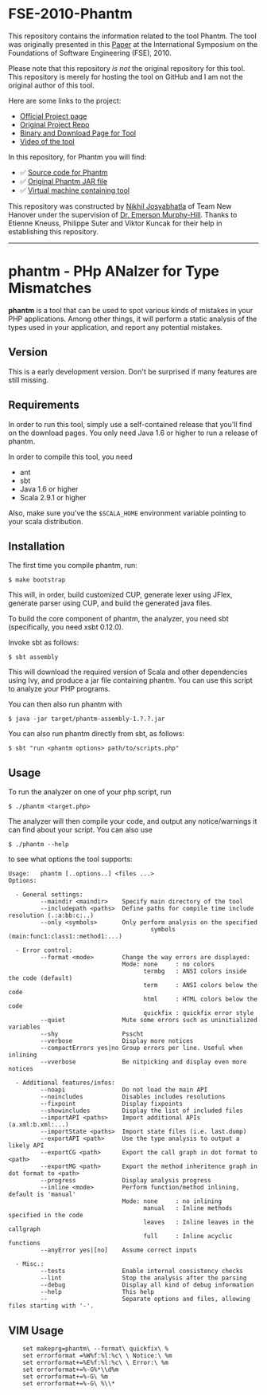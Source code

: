 # FSE-2010-Phantm

This repository contains the information related to the tool Phantm. The tool was originally presented in this [Paper](http://dl.acm.org/citation.cfm?doid=1882291.1882355) at the International Symposium on the Foundations of Software Engineering (FSE), 2010.

Please note that this repository *is not* the original repository for this tool. This repository is merely for hosting the tool on GitHub and I am not the original author of this tool.

Here are some links to the project:
 * [Official Project page](http://lara.epfl.ch/dokuwiki/phantm) 
 * [Original Project Repo](https://github.com/colder/phantm)
 * [Binary and Download Page for Tool](http://lara.epfl.ch/w/phantm:releases)
 * [Video of the tool](https://www.youtube.com/watch?v=j0KGtIREQmU)

In this repository, for Phantm you will find:

* :white_check_mark: [Source code for Phantm](https://github.com/SoftwareEngineeringToolDemos/FSE-2010-Phantm/tree/master/src)
* :white_check_mark: [Original Phantm JAR file](https://github.com/SoftwareEngineeringToolDemos/FSE-2010-Phantm/tree/master/target)
* :white_check_mark: [Virtual machine containing tool](http://go.ncsu.edu/SE-tool-VMs)
 
This repository was constructed by [Nikhil Josyabhatla](https://github.com/nikhiljosyabhatla) of Team New Hanover under the supervision of [Dr. Emerson Murphy-Hill](https://github.com/CaptainEmerson). Thanks to Etienne Kneuss, Philippe Suter and Viktor Kuncak for their help in establishing this repository.

---

phantm - PHp ANalzer for Type Mismatches
======

**phantm** is a tool that can be used to spot various kinds of mistakes in your
PHP applications. Among other things, it will perform a static analysis of the
types used in your application, and report any potential mistakes.

Version
-------

This is a early development version. Don't be surprised if many features are still missing.

Requirements
------------
In order to run this tool, simply use a self-contained release that you'll find on the download pages.
You only need Java 1.6 or higher to run a release of phantm.


In order to compile this tool, you need

* ant
* sbt
* Java 1.6 or higher
* Scala 2.9.1 or higher

Also, make sure you've the `$SCALA_HOME` environment variable pointing to your scala distribution.

Installation
------------
The first time you compile phantm, run:

    $ make bootstrap

This will, in order, build customized CUP, generate lexer using JFlex, generate parser using CUP, and build the generated java files.

To build the core component of phantm, the analyzer, you need sbt (specifically, you need xsbt 0.12.0).

Invoke sbt as follows:

    $ sbt assembly

This will download the required version of Scala and other dependencies using Ivy, and produce a jar file containing phantm. You can use this script to analyze your PHP programs.

You can then also run phantm with

    $ java -jar target/phantm-assembly-1.?.?.jar

You can also run phantm directly from sbt, as follows:

    $ sbt "run <phantm options> path/to/scripts.php"

Usage
-----
To run the analyzer on one of your php script, run

    $ ./phantm <target.php>

The analyzer will then compile your code, and output any notice/warnings it can find about your script. You can also use 

    $ ./phantm --help

to see what options the tool supports:

    Usage:   phantm [..options..] <files ...>
    Options:

      - General settings:
             --maindir <maindir>    Specify main directory of the tool
             --includepath <paths>  Define paths for compile time include resolution (.:a:bb:c:..)
             --only <symbols>       Only perform analysis on the specified
                                            symbols (main:func1:class1::method1:...)

      - Error control:
             --format <mode>        Change the way errors are displayed:
                                    Mode: none     : no colors
                                          termbg   : ANSI colors inside the code (default)
                                          term     : ANSI colors below the code
                                          html     : HTML colors below the code
                                          quickfix : quickfix error style
             --quiet                Mute some errors such as uninitialized variables
             --shy                  Psscht
             --verbose              Display more notices
             --compactErrors yes|no Group errors per line. Useful when inlining
             --vverbose             Be nitpicking and display even more notices

      - Additional features/infos:
             --noapi                Do not load the main API
             --noincludes           Disables includes resolutions
             --fixpoint             Display fixpoints
             --showincludes         Display the list of included files
             --importAPI <paths>    Import additional APIs (a.xml:b.xml:...)
             --importState <paths>  Import state files (i.e. last.dump)
             --exportAPI <path>     Use the type analysis to output a likely API
             --exportCG <path>      Export the call graph in dot format to <path>
             --exportMG <path>      Export the method inheritence graph in dot format to <path>
             --progress             Display analysis progress
             --inline <mode>        Perform function/method inlining, default is 'manual'
                                    Mode: none     : no inlining
                                          manual   : Inline methods specified in the code
                                          leaves   : Inline leaves in the callgraph
                                          full     : Inline acyclic functions
             --anyError yes|[no]    Assume correct inputs

      - Misc.:
             --tests                Enable internal consistency checks
             --lint                 Stop the analysis after the parsing
             --debug                Display all kind of debug information
             --help                 This help
             --                     Separate options and files, allowing files starting with '-'.

VIM Usage
---------
        set makeprg=phantm\ --format\ quickfix\ %
        set errorformat =%W%f:%l:%c\ \ Notice:\ %m
        set errorformat+=%E%f:%l:%c\ \ Error:\ %m
        set errorformat+=%-G%*\\d%m
        set errorformat+=%-G\ %m
        set errorformat+=%-G\ %\\*
